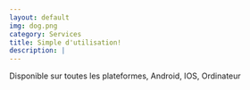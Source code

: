 ```yaml
---
layout: default
img: dog.png
category: Services
title: Simple d'utilisation!
description: |
---
```

  Disponible sur toutes les plateformes, Android, IOS, Ordinateur 
